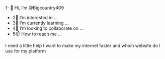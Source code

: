 1- 👋 Hi, I’m @Bigcountry409
- 2👀 I’m interested in ...
- 3🌱 I’m currently learning ...
- 4💞️ I’m looking to collaborate on ...
- 5📫 How to reach me ...

<!---
8 Bigcountry409/Bigcountry409 is a ✨ special ✨ repository because its `README.md` (this file) appears on your GitHub profile.
9 You can click the Preview link to take a look at your changes.
---> I need a little help I want to make my internet faster and which website do I use for my platform 
 
